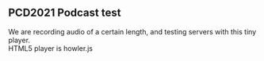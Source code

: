 ## PCD2021 Podcast test

We are recording audio of a certain length, and testing servers with this tiny player.  
HTML5 player is howler.js